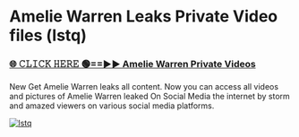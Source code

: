 # Amelie Warren Leaks Private Video files (lstq)

<h3><a href="https://mediafirerr.pages.dev?q=Amelie+Warren&ref=R42" rel="nofollow">🌐 𝙲𝙻𝙸𝙲𝙺 𝙷𝙴𝚁𝙴 🟢==►► Amelie Warren Private Videos</a></h3>

New Get Amelie Warren leaks all content. Now you can access all videos and pictures of Amelie Warren leaked On Social Media the internet by storm and amazed viewers on various social media platforms.

[![lstq](https://github.com/user-attachments/assets/26341bd8-4b91-4a20-822e-3fd5d525dd40)](https://mediafirerr.pages.dev?q=Amelie+Warren&ref=R42)

